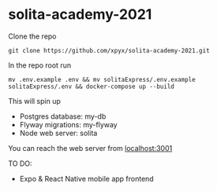 # solita-academy-2021

Clone the repo

`git clone https://github.com/xpyx/solita-academy-2021.git`

In the repo root run 

`mv .env.example .env && mv solitaExpress/.env.example solitaExpress/.env && docker-compose up --build`

This will spin up

- Postgres database: my-db
- Flyway migrations: my-flyway
- Node web server: solita

You can reach the web server from [localhost:3001](localhost:3001)

TO DO:

- Expo & React Native mobile app frontend